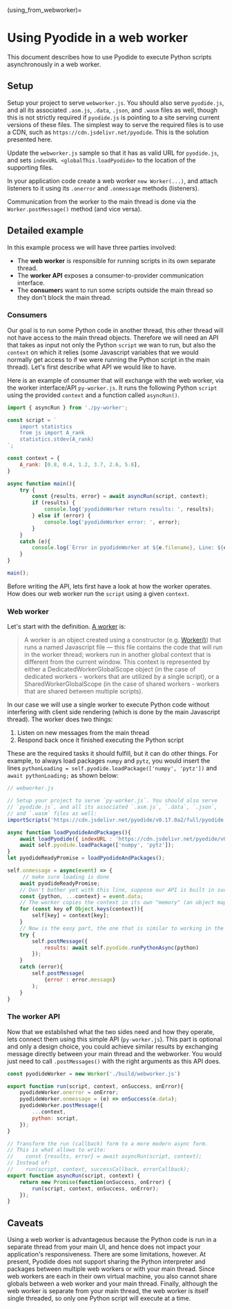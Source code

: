 (using_from_webworker)=
# Using Pyodide in a web worker

This document describes how to use Pyodide to execute Python scripts
asynchronously in a web worker.

## Setup

Setup your project to serve `webworker.js`. You should also serve
`pyodide.js`, and all its associated `.asm.js`, `.data`, `.json`, and `.wasm`
files as well, though this is not strictly required if `pyodide.js` is pointing
to a site serving current versions of these files.
The simplest way to serve the required files is to use a CDN,
such as `https://cdn.jsdelivr.net/pyodide`. This is the solution
presented here.

Update the `webworker.js` sample so that it has as valid URL for `pyodide.js`, and sets
`indexURL <globalThis.loadPyodide>` to the location of the supporting files.

In your application code create a web worker `new Worker(...)`,
and attach listeners to it using its `.onerror` and `.onmessage`
methods (listeners).

Communication from the worker to the main thread is done via the `Worker.postMessage()`
method (and vice versa).

[worker onmessage]: https://developer.mozilla.org/en-US/docs/Web/API/Web_Workers_API/Using_web_workers#Sending_messages_to_and_from_a_dedicated_worker
[worker onerror]: https://developer.mozilla.org/en-US/docs/Web/API/Web_Workers_API/Using_web_workers#Handling_errors

## Detailed example

In this example process we will have three parties involved:

* The **web worker** is responsible for running scripts in its own separate thread.
* The **worker API** exposes a consumer-to-provider communication interface.
* The **consumer**s want to run some scripts outside the main thread so they don't block the main thread.

### Consumers

Our goal is to run some Python code in another thread, this other thread will
not have access to the main thread objects. Therefore we will need an API that takes
as input not only the Python `script` we wan to run, but also the `context` on which
it relies (some Javascript variables that we would normally get access to if we
were running the Python script in the main thread). Let's first describe what API
we would like to have.

Here is an example of consumer that will exchange with the web worker, via the worker interface/API `py-worker.js`. It runs the following Python `script` using the provided `context` and a function called `asyncRun()`.

```js
import { asyncRun } from './py-worker';

const script = `
    import statistics
    from js import A_rank
    statistics.stdev(A_rank)
`;

const context = {
    A_rank: [0.8, 0.4, 1.2, 3.7, 2.6, 5.8],
}

async function main(){
    try {
        const {results, error} = await asyncRun(script, context);
        if (results) {
            console.log('pyodideWorker return results: ', results);
        } else if (error) {
            console.log('pyodideWorker error: ', error);
        }
    }
    catch (e){
        console.log(`Error in pyodideWorker at ${e.filename}, Line: ${e.lineno}, ${e.message}`)
    }
}

main();
```

Before writing the API, lets first have a look at how the worker operates.
How does our web worker run the `script` using a given `context`.

### Web worker

Let's start with the definition. [A worker][worker API] is:

> A worker is an object created using a constructor (e.g. [Worker()][Worker constructor])  that runs a named Javascript file — this file contains the code that will run in the worker thread; workers run in another global context that is different from the current window. This context is represented by either a DedicatedWorkerGlobalScope object (in the case of dedicated workers - workers that are utilized by a single script), or a SharedWorkerGlobalScope (in the case of shared workers - workers that are shared between multiple scripts).

In our case we will use a single worker to execute Python code without interfering with
client side rendering (which is done by the main Javascript thread). The worker does
two things:

1. Listen on new messages from the main thread
2. Respond back once it finished executing the Python script

These are the required tasks it should fulfill, but it can do other things.
For example, to always load packages `numpy` and `pytz`, you would insert the
lines `pythonLoading = self.pyodide.loadPackage(['numpy', 'pytz'])` and
`await pythonLoading;` as shown below:

```js
// webworker.js

// Setup your project to serve `py-worker.js`. You should also serve
// `pyodide.js`, and all its associated `.asm.js`, `.data`, `.json`,
// and `.wasm` files as well:
importScripts('https://cdn.jsdelivr.net/pyodide/v0.17.0a2/full/pyodide.js');

async function loadPyodideAndPackages(){
    await loadPyodide({ indexURL : 'https://cdn.jsdelivr.net/pyodide/v0.17.0a2/full/' });
    await self.pyodide.loadPackage(['numpy', 'pytz']);
}
let pyodideReadyPromise = loadPyodideAndPackages();

self.onmessage = async(event) => {
     // make sure loading is done
    await pyodideReadyPromise;
    // Don't bother yet with this line, suppose our API is built in such a way:
    const {python, ...context} = event.data;
    // The worker copies the context in its own "memory" (an object mapping name to values)
    for (const key of Object.keys(context)){
        self[key] = context[key];
    }
    // Now is the easy part, the one that is similar to working in the main thread:
    try {
        self.postMessage({
            results: await self.pyodide.runPythonAsync(python)
        });
    }
    catch (error){
        self.postMessage(
            {error : error.message}
        );
    }
}
```

### The worker API

Now that we established what the two sides need and how they operate,
lets connect them using this simple API (`py-worker.js`). This part is
optional and only a design choice, you could achieve similar results
by exchanging message directly between your main thread and the webworker.
You would just need to call `.postMessages()` with the right arguments as
this API does.

```js
const pyodideWorker = new Worker('./build/webworker.js')

export function run(script, context, onSuccess, onError){
    pyodideWorker.onerror = onError;
    pyodideWorker.onmessage = (e) => onSuccess(e.data);
    pyodideWorker.postMessage({
        ...context,
        python: script,
    });
}

// Transform the run (callback) form to a more modern async form.
// This is what allows to write:
//    const {results, error} = await asyncRun(script, context);
// Instead of:
//    run(script, context, successCallback, errorCallback);
export function asyncRun(script, context) {
    return new Promise(function(onSuccess, onError) {
        run(script, context, onSuccess, onError);
    });
}
```

[worker API]: https://developer.mozilla.org/en-US/docs/Web/API/Web_Workers_API
[Worker constructor]: https://developer.mozilla.org/en-US/docs/Web/API/Worker/Worker

## Caveats

Using a web worker is advantageous because the Python code is run in a separate
thread from your main UI, and hence does not impact your application's
responsiveness.
There are some limitations, however.
At present, Pyodide does not support sharing the Python interpreter and
packages between multiple web workers or with your main thread.
Since web workers are each in their own virtual machine, you also cannot share
globals between a web worker and your main thread.
Finally, although the web worker is separate from your main thread,
the web worker is itself single threaded, so only one Python script will
execute at a time.
